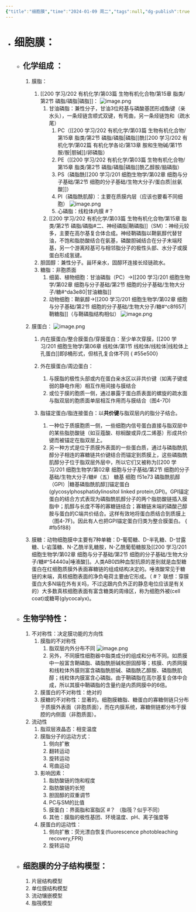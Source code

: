 ```yaml
---
{"title":"细胞膜","time":"2024-01-09 周二","tags":null,"dg-publish":true,"permalink":"/200 学习/201 细胞生物学/第04章 细胞膜与穿膜运输/第1节 细胞膜/细胞膜/","dgPassFrontmatter":true,"created":"2024-01-25T18:45:03.000+08:00","updated":"2024-02-05T18:27:45.485+08:00"}
---
```


- # 细胞膜：
	- ## 化学组成 ：
		1. 膜脂：
			1. [[200 学习/202 有机化学/第03篇 生物有机化合物/第15章 脂类/第2节 磷脂/磷脂\|磷脂]]：
				![image.png](https://cdn.jsdelivr.net/gh/Dolan-Lance/Image-Jiang/202401091321463.jpg)
				1. 甘油磷脂：兼性分子，甘油3位羟基与磷酸基团形成酯键（亲水头），一条烃链含顺式双键，有弯曲，另一条烃链饱和（疏水尾）
					1. PC（[[200 学习/202 有机化学/第03篇 生物有机化合物/第15章 脂类/第2节 磷脂/磷脂\|磷脂]]酰[[200 学习/202 有机化学/第02篇 有机化学各论/第13章 胺和生物碱/第1节 胺/胺\|胆碱]]/卵磷脂）
					2. PE（[[200 学习/202 有机化学/第03篇 生物有机化合物/第15章 脂类/第2节 磷脂/磷脂\|磷脂]]酰乙醇胺/脑磷脂）
					3. PS（磷脂酰[[200 学习/201 细胞生物学/第02章 细胞与分子基础/第2节 细胞的分子基础/生物大分子/蛋白质\|丝氨酸]]）
					4. PI（磷脂酰肌醇）：主要在质膜内层（应该也要看不同细胞）
						![image.png](https://cdn.jsdelivr.net/gh/Dolan-Lance/Image-Jiang/202401241942236.jpg)
					5. 心磷脂：线粒体内膜 #？
				2. [[200 学习/202 有机化学/第03篇 生物有机化合物/第15章 脂类/第2节 磷脂/磷脂#二、神经磷脂\|鞘磷脂]]（SM）：神经元较多，主要在高尔基复合体合成。神经鞘磷脂以鞘氨醇代替甘油，不饱和脂肪酸结合在氨基，磷酸胆碱结合在分子末端羟基，另一个游离羟基可与相邻脂分子的极性头部、水分子或膜蛋白形成氢键。
			2. 胆固醇：兼性分子。甾环亲水，固醇环连接长烃链疏水。
			3. 糖脂：非胞质面
				1. 细菌、植物细胞：甘油磷脂（PC）→[[200 学习/201 细胞生物学/第02章 细胞与分子基础/第2节 细胞的分子基础/生物大分子/糖#^da3e80\|甘油糖脂]]
				2. 动物细胞：鞘氨醇→[[200 学习/201 细胞生物学/第02章 细胞与分子基础/第2节 细胞的分子基础/生物大分子/糖#^c8f657\|鞘糖脂]]（与鞘磷脂结构相似）
					![image.png](https://cdn.jsdelivr.net/gh/Dolan-Lance/Image-Jiang/202401091330567.jpg)
		2. 膜蛋白：
			![image.png](https://cdn.jsdelivr.net/gh/Dolan-Lance/Image-Jiang/202401091612072.jpg)
			1. 内在膜蛋白/整合膜蛋白/穿膜蛋白：至少单次穿膜，[[200 学习/201 细胞生物学/第06章 线粒体/第1节 线粒体/线粒体\|线粒体上孔蛋白]]即β桶形式，但核孔复合体不同
{ #55e500}

			2. 外在膜蛋白/周边蛋白：
				1. 与膜脂的极性头部或内在蛋白亲水区以非共价键（如离子键或弱的静电作用）相互作用间接与膜结合
				2. 或位于膜的胞质一侧，通过暴露于蛋白质表面的螺旋的疏水面与脂双层的胞质面单层相互作用而与膜结合（图4-7D)
			3. 脂锚定蛋白/脂连接蛋白：以**共价键**与脂双层内的脂分子结合。
				1. 一种位于质膜胞质一侧，一些细胞内信号蛋白直接与脂双层中的某些脂肪酸链（如豆蔻酸、棕榈酸或异戊二烯基）形成共价键而被锚定在脂双层上。
				2. 另一种方式是位于质膜外表面的一些蛋白质，通过与磷脂酰肌醇分子相连的寡糖链共价键结合而锚定到质膜上，这些磷脂酰肌醇分子位于脂双层外层中，所以它们又被称为[[200 学习/201 细胞生物学/第02章 细胞与分子基础/第2节 细胞的分子基础/生物大分子/糖#（五） 糖基 细胞 f51e73 磷脂酰肌醇 （GPI）\|糖基磷脂酰肌醇]]锚定蛋白(glycosylphosphatidylinositol linked protein,GPI)。GPI锚定蛋白的结合方式表现为磷脂酰肌醇分子的两个脂肪酸链插入膜脂中；肌醇与长度不等的寡糖链结合；寡糖链末端的磷酸己醇胺与蛋白的C端共价结合。这样有效地将蛋白质结合到质膜上（图4-7F)。因此有人也把GPI锚定蛋白归类为整合膜蛋白。
{ #fb5f88}

		3. 膜糖：动物细胞膜中主要有7种单糖：D-葡萄糖、D-半乳糖、D-甘露糖、L-岩藻糖、N-乙酰半乳糖胺，N-乙酰葡萄糖胺及[[200 学习/201 细胞生物学/第02章 细胞与分子基础/第2节 细胞的分子基础/生物大分子/糖#^54440a\|唾液酸]]。人类AB0四种血型抗原的差别就是血型糖蛋白在红细胞质膜外表面寡糖链的组成结构决定的。唾液酸常见于糖链的末端，真核细胞表面的净负电荷主要由它形成。（ #？ 联想：穿膜蛋白大多N端在外有关吗，不过这跟内负外正的静息电位应该是有关的）大多数真核细胞表面有富含糖类的周缘区，称为细胞外被(cell coat)或糖萼(glycocalyx)。
	- ## 生物学特性：
		 1. 不对称性：决定膜功能的方向性
			 1. 膜脂的不对称性
				 1. 脂双层内外分布不同
					 ![image.png](https://cdn.jsdelivr.net/gh/Dolan-Lance/Image-Jiang/202401091702139.jpg)
				2. 另外，不同膜性细胞器中脂类成分的组成和分布不同。如质膜中一般富含鞘磷脂、磷脂酰胆碱和胆固醇等；核膜、内质网膜和线粒体外膜则富含磷脂酰胆碱、磷脂酰乙醇胺、磷脂酰肌醇；线粒体内膜富含心磷脂。由于鞘磷脂在高尔基复合体中合成，所以其膜中鞘磷脂的含量约是内质网膜中的6倍。
			 2. 膜蛋白的不对称性：绝对的
			 3. 膜糖的不对称性：显著的。细胞膜糖脂、糖蛋白的寡糖侧链只分布于质膜外表面（非胞质面），而在内膜系统，寡糖侧链都分布于膜腔的内侧面（非胞质面）。
		 2. 流动性
			 1. 脂双层液晶态：相变温度
			 2. 膜脂分子的运动方式：
				 1. 侧向扩散
				 2. 翻转运动
				 3. 旋转运动
				 4. 弯曲运动
			3. 影响因素：
				1. 脂肪酸链的饱和程度
				2. 脂肪酸链的长短
				3. 胆固醇的双重调节
				4. PC与SM的比值
				5. 膜蛋白：界面脂和富脂区 #？ （脂筏？似乎不同）
				6. 其他：膜脂的极性基团、环境温度、pH、离子强度等
			4. 膜蛋白的运动性：
				1. 侧向扩散：荧光漂白恢复(fluorescence photobleaching recovery,FPR)
				2. 旋转运动
	 - ## 细胞膜的分子结构模型：
		 1. 片层结构模型
		 2. 单位膜结构模型
		 3. 流动镶嵌模型
		 4. 脂筏模型
